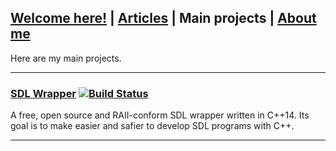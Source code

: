 ## [Welcome here!](index.md) | [Articles](articles.md) | Main projects | [About me](about.md)
Here are my main projects.

---


### [SDL Wrapper](https://github.com/tyr-sl3/sdl-cpp) [![Build Status](https://travis-ci.org/tyr-sl3/sdl-cpp.svg)](https://travis-ci.org/tyr-sl3/sdl-cpp)
A free, open source and RAII-conform SDL wrapper written in C++14. Its goal is to make easier and safier to develop SDL programs with C++.

---
